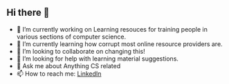 ## Hi there 👋

- 🔭 I’m currently working on Learning resouces for training people in various sections of computer science.
- 🌱 I’m currently learning how corrupt most online resource providers are.
- 👯 I’m looking to collaborate on changing this!
- 🤔 I’m looking for help with learning material suggestions.
- 💬 Ask me about Anything CS related
- 📫 How to reach me: [LinkedIn](https://www.linkedin.com/in/darlingtonben/)
<!--
**3disturbed/3disturbed** is a ✨ _special_ ✨ repository because its `README.md` (this file) appears on your GitHub profile.

Here are some ideas to get you started:

- 🔭 I’m currently working on ...
- 🌱 I’m currently learning ...
- 👯 I’m looking to collaborate on ...
- 🤔 I’m looking for help with ...
- 💬 Ask me about ...
- 📫 How to reach me: ...
- 😄 Pronouns: ...
- ⚡ Fun fact: ...
-->
